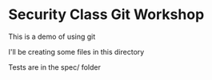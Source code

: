 # Security Class Git Workshop

This is a demo of using git

I'll be creating some files in this directory

Tests are in the spec/ folder